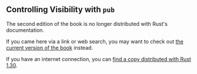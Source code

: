 ## Controlling Visibility with `pub`

The second edition of the book is no longer distributed with Rust's documentation.

If you came here via a link or web search, you may want to check out [the current
version of the book](../ch07-02-defining-modules-to-control-scope-and-privacy.html#using-the-pub-keyword-to-make-items-public.html) instead.

If you have an internet connection, you can [find a copy distributed with
Rust
1.30](https://doc.rust-lang.org/1.30.0/book/second-edition/ch07-02-controlling-visibility-with-pub.html).